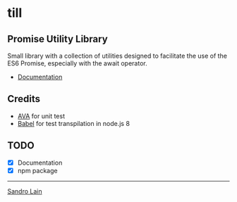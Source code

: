 # till

## Promise Utility Library

Small library with a collection of utilities designed to facilitate the use of the ES6 Promise, especially with the await operator.

- [Documentation](https://sandrolain.github.io/till/)


## Credits

- [AVA](https://github.com/avajs/ava) for unit test 
- [Babel](https://babeljs.io/) for test transpilation in node.js 8


## TODO

- [x] Documentation  
- [x] npm package

-------------------------

[Sandro Lain](https://www.sandrolain.com/)
